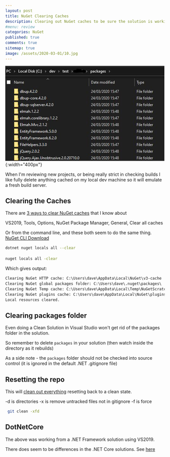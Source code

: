 ```yaml
---
layout: post
title: NuGet Clearing Caches
description: Clearing out NuGet caches to be sure the solution is working
#menu: review
categories: NuGet 
published: true 
comments: true
sitemap: true
image: /assets/2020-03-01/10.jpg
---
```


![alt text](/assets/2020-03-01/10.jpg "packages folder"){:width="400px"}

When I'm reviewing new projects, or being really strict in checking builds I like fully delete anything cached on my local dev machine so it will emulate a fresh build server.

## Clearing the Caches

There are [3 ways to clear NuGet caches](https://stackoverflow.com/questions/30933277/how-can-i-clear-the-nuget-package-cache-using-the-command-line) that I know about

VS2019, Tools, Options, NuGet Package Manager, General, Clear all caches

Or from the command line, and these both seem to do the same thing. [NuGet CLI Download](https://www.nuget.org/downloads)

```bash
dotnet nuget locals all --clear

nuget locals all -clear
```

Which gives output:

```cmd
Clearing NuGet HTTP cache: C:\Users\dave\AppData\Local\NuGet\v3-cache
Clearing NuGet global packages folder: C:\Users\dave\.nuget\packages\
Clearing NuGet Temp cache: C:\Users\dave\AppData\Local\Temp\NuGetScratch
Clearing NuGet plugins cache: C:\Users\dave\AppData\Local\NuGet\plugins-cache
Local resources cleared.
```

## Clearing packages folder

Even doing a Clean Solution in Visual Studio won't get rid of the packages folder in the solution.

So remember to delete `packages` in your solution (then watch inside the directory as it rebuilds)

As a side note - the `packages` folder should not be checked into source control (it is ignored in the default .NET .gitignore file)

## Resetting the repo

This will [clean out everything](https://stackoverflow.com/a/64966/26086) resetting back to a clean state.

-d is directories
-x is remove untracked files not in gitignore
-f is force

```bash
 git clean -xfd
```

## DotNetCore

The above was working from a .NET Framework solution using VS2019.

There does seem to be differences in the .NET Core solutions. See [here](https://stackoverflow.com/questions/30933277/how-can-i-clear-the-nuget-package-cache-using-the-command-line)